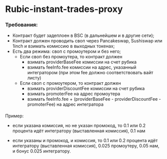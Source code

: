 # Rubic-instant-trades-proxy

### Требования:

- Контракт будет задеплоен в BSC (в дальнейшем и в другие сети);
- Контракт должен проводить своп через Pancakeswap, Sushiswap или 1inch и взимать комиссию в выходных токенах;
- Есть два режима: своп с промоутером и без него;
  - Если своп без промоутера, то контракт должен 
    - взимать providerBaseFee комиссии на счет рубика
    - взимать feeInfo.fee комиссии на адрес, указанный интегратором (при этом fee должно соответствовать вайт листу)
  - Если своп с промоутером, то контракт должен
      - взимать providerDiscountFee комиссии на счет рубика
      - взимать promoterFee на адрес промоутера
      - взимать feeInfo.fee + (providerBaseFee - providerDiscountFee - promoterFee) на адрес интегратора


####
Пример:
- если указана комиссия, но не указан промокод, то 0.1 или 0.2  процента идёт интегратору (выставленная комиссия), 0.1 нам

- если указаны и промокод, и комиссия, то 0.1 или 0.2 процента идёт интегратору (выставленная комиссия), 0.025 промоутеру, 0.05 нам, и бонус 0.025 интегратору.
